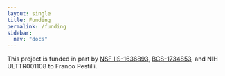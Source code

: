 ```yaml
---
layout: single
title: Funding
permalink: /funding
sidebar:
  nav: "docs"
---
```


This project is funded in part by [NSF IIS-1636893](https://www.nsf.gov/awardsearch/showAward?AWD_ID=1636893), [BCS-1734853](https://nsf.gov/awardsearch/showAward?AWD_ID=1734854), and NIH ULTTR001108 to Franco Pestilli.

